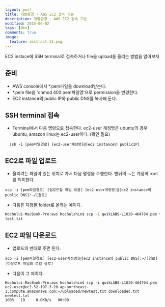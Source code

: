 ```yaml
---
layout: post
title: 개발환경 - AWS EC2 접속 기본
description: 개발환경 - AWS EC2 접속 기본
modified: 2016-06-02
tags: [dev]
comments: true
image:
  feature: abstract-11.png
---
```

EC2 instace에 SSH terminal로 접속하거나 file을 upload를 올리는 방법을 알아보자

## 준비

- AWS console에서 *.pem파일을 download받는다. 
- *.pem file을 'chmod 400 pem파일명'으로 permission을 변경한다. 
- EC2 instance의 public IP와 public DNS를 복사해 둔다. 

## SSH terminal 접속

- Terminal에서 다음 명령으로 접속한다. ec2-user 계정명은 ubuntu의 경우 ubuntu, amazon linux는 ec2-user이다. (확인 필요)

```
  ssh -i [pem파일경로] [ec2-user계정명]@[ec2 instance의 publicIP] 
```

## EC2로 파일 업로드

- 올리려는 파일이 있는 위치로 가서 다음 명령을 수행한다. 맨뒤의 :~는 계정의 root를 의미한다. 

```
scp -i [pem파일경로] [업로드할 파일 이름] [ec2-user계정명]@[ec2 instance의 public DNS]:~/[경로]
```

- 다음은 지정된 folder로 올리는 예이다. 

```bash
Hochului-MacBook-Pro:aws hochulshin$ scp -i qwikLABS-L1020-464704.pem test.txt ec2-user@ec2-52-197-3-20.ap-northeast-1.compute.amazonaws.com:~/uploaded/newtest.txt
test.txt                                                                                             100%   19     0.0KB/s   00:00
```

## EC2 파일 다운로드

- 업로드의 반대로 주면 된다. 

```
scp -i [pem파일경로] [ec2-user계정명]@[ec2 instance의 public DNS]:~/[경로] [다운로드 파일의 로컬 경로] 
```

- 다음이 그 예이다. 

```
Hochului-MacBook-Pro:aws hochulshin$ scp -i qwikLABS-L1020-464704.pem ec2-user@ec2-52-197-3-20.ap-northeast-1.compute.amazonaws.com:~/uploaded/newtest.txt downloaded.txt
newtest.txt                                                                                          100%   19     0.0KB/s   00:00
```
